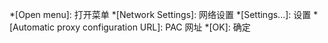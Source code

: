 
*[Open menu]: 打开菜单
*[Network Settings]: 网络设置
*[Settings...]: 设置
*[Automatic proxy configuration URL]: PAC 网址
*[OK]: 确定
